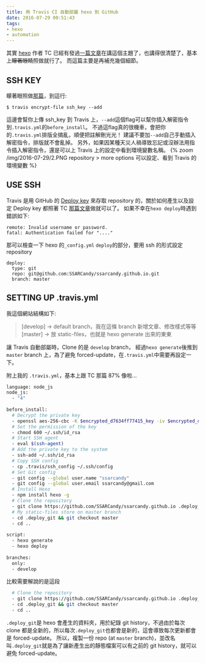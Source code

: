 ```yaml
---
title: 用 Travis CI 自動部屬 hexo 到 GitHub
date: 2016-07-29 00:51:43
tags:
- hexo
- automation
---
```


其實 [hexo](https://hexo.io/) 作者 TC 已經有發過[一篇文章](https://zespia.tw/blog/2015/01/21/continuous-deployment-to-github-with-travis/)在講這個主題了，也講得很清楚了，基本上~~矇著眼睛~~照做就行了。
而這篇主要是再補充幾個細節。

<!-- more -->

## SSH KEY
  矇著眼照做[那篇](https://zespia.tw/blog/2015/01/21/continuous-deployment-to-github-with-travis/)，到這行:
  ```
  $ travis encrypt-file ssh_key --add
  ```
  這邊會幫你上傳 ssh_key 到 Travis 上，`--add`這個flag可以幫你插入解密指令到`.travis.yml`的`before_install`。
  不過這flag真的很機車，會把你的`.travis.yml`排版全搞亂，順便把註解刪光光！
  建議不要加`--add`自己手動插入解密指令，排版就不會亂掉。
  另外，如果因某種天災人禍導致忘記或沒辦法用指令插入解密指令，還是可以上 Travis 上的設定中看到環境變數名稱。
  {% zoom /img/2016-07-29/2.PNG repository > more options 可以設定、看到 Travis 的環境變數 %}

## USE SSH
  Travis 是用 GitHub 的 [Deploy key](https://developer.github.com/guides/managing-deploy-keys/) 來存取 repository 的，關於如何產生以及設定 Deploy key 都照著 TC [那篇文章](https://zespia.tw/blog/2015/01/21/continuous-deployment-to-github-with-travis/)做就可以了。
  如果不幸在`hexo deploy`時遇到錯誤如下:
  ```
  remote: Invalid username or password.
  fatal: Authentication failed for "...."
  ```
  
  那可以檢查一下 hexo 的`_config.yml` `deploy`的部分，要用 ssh 的形式設定 repository
  ```title: _config.yml
  deploy:
    type: git
    repo: git@github.com:SSARCandy/ssarcandy.github.io.git
    branch: master
  ```

## SETTING UP .travis.yml

我這個網站結構如下:
> [develop] -> default branch，我在這條 branch 新增文章、修改樣式等等
> [master]  -> 放 static-files，也就是 hexo generate 出來的東東
  
讓 Travis 自動部屬時，Clone 的是 `develop` branch， 經過`hexo generate`後推到`master` branch 上，為了避免 forced-update，在`.travis.yml`中需要再設定一下。

附上我的 `.travis.yml`，基本上跟 TC 那篇 87% 像啦...
```bash title: .travis.yml
language: node_js
node_js:
  - "4"
 
before_install:
  # Decrypt the private key
  - openssl aes-256-cbc -K $encrypted_d7634ff77415_key -iv $encrypted_d7634ff77415_iv -in .travis/ssh_key.enc -out ~/.ssh/id_rsa -d
  # Set the permission of the key
  - chmod 600 ~/.ssh/id_rsa
  # Start SSH agent
  - eval $(ssh-agent)
  # Add the private key to the system
  - ssh-add ~/.ssh/id_rsa
  # Copy SSH config
  - cp .travis/ssh_config ~/.ssh/config
  # Set Git config
  - git config --global user.name "ssarcandy"
  - git config --global user.email ssarcandy@gmail.com
  # Install Hexo
  - npm install hexo -g
  # Clone the repository
  - git clone https://github.com/SSARCandy/ssarcandy.github.io .deploy_git
  # My static-files store on master branch
  - cd .deploy_git && git checkout master
  - cd ..
 
script:
  - hexo generate
  - hexo deploy
 
branches:
  only:
  - develop
```

比較需要解說的是這段
```bash
  # Clone the repository
  - git clone https://github.com/SSARCandy/ssarcandy.github.io .deploy_git
  - cd .deploy_git && git checkout master
  - cd ..
```
`.deploy_git`是 hexo 會產生的資料夾，用於紀錄 git history，不過由於每次 clone 都是全新的，所以每次`.deploy_git`也都會是新的，這會導致每次更新都會是 forced-update。
所以，複製一份 repo (at `master` branch)，並改名叫`.deploy_git`就是為了讓新產生出的靜態檔案可以有之前的 git history，就可以避免 forced-update。